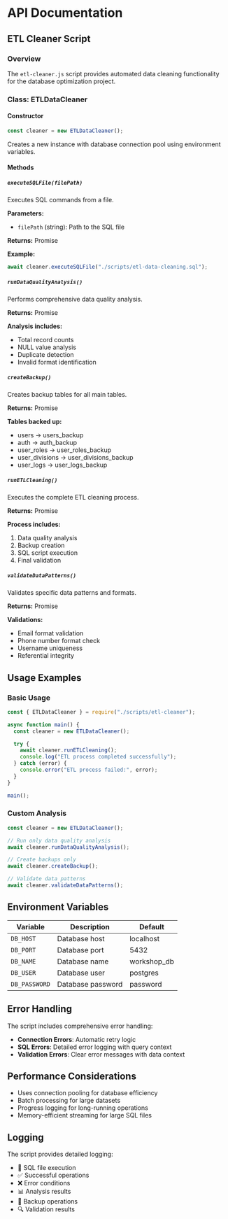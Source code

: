 # API Documentation

## ETL Cleaner Script

### Overview

The `etl-cleaner.js` script provides automated data cleaning functionality for the database optimization project.

### Class: ETLDataCleaner

#### Constructor

```javascript
const cleaner = new ETLDataCleaner();
```

Creates a new instance with database connection pool using environment variables.

#### Methods

##### `executeSQLFile(filePath)`

Executes SQL commands from a file.

**Parameters:**

- `filePath` (string): Path to the SQL file

**Returns:** Promise

**Example:**

```javascript
await cleaner.executeSQLFile("./scripts/etl-data-cleaning.sql");
```

##### `runDataQualityAnalysis()`

Performs comprehensive data quality analysis.

**Returns:** Promise

**Analysis includes:**

- Total record counts
- NULL value analysis
- Duplicate detection
- Invalid format identification

##### `createBackup()`

Creates backup tables for all main tables.

**Returns:** Promise

**Tables backed up:**

- users → users_backup
- auth → auth_backup
- user_roles → user_roles_backup
- user_divisions → user_divisions_backup
- user_logs → user_logs_backup

##### `runETLCleaning()`

Executes the complete ETL cleaning process.

**Returns:** Promise

**Process includes:**

1. Data quality analysis
2. Backup creation
3. SQL script execution
4. Final validation

##### `validateDataPatterns()`

Validates specific data patterns and formats.

**Returns:** Promise

**Validations:**

- Email format validation
- Phone number format check
- Username uniqueness
- Referential integrity

## Usage Examples

### Basic Usage

```javascript
const { ETLDataCleaner } = require("./scripts/etl-cleaner");

async function main() {
  const cleaner = new ETLDataCleaner();

  try {
    await cleaner.runETLCleaning();
    console.log("ETL process completed successfully");
  } catch (error) {
    console.error("ETL process failed:", error);
  }
}

main();
```

### Custom Analysis

```javascript
const cleaner = new ETLDataCleaner();

// Run only data quality analysis
await cleaner.runDataQualityAnalysis();

// Create backups only
await cleaner.createBackup();

// Validate data patterns
await cleaner.validateDataPatterns();
```

## Environment Variables

| Variable      | Description       | Default     |
| ------------- | ----------------- | ----------- |
| `DB_HOST`     | Database host     | localhost   |
| `DB_PORT`     | Database port     | 5432        |
| `DB_NAME`     | Database name     | workshop_db |
| `DB_USER`     | Database user     | postgres    |
| `DB_PASSWORD` | Database password | password    |

## Error Handling

The script includes comprehensive error handling:

- **Connection Errors**: Automatic retry logic
- **SQL Errors**: Detailed error logging with query context
- **Validation Errors**: Clear error messages with data context

## Performance Considerations

- Uses connection pooling for database efficiency
- Batch processing for large datasets
- Progress logging for long-running operations
- Memory-efficient streaming for large SQL files

## Logging

The script provides detailed logging:

- 📄 SQL file execution
- ✅ Successful operations
- ❌ Error conditions
- 📊 Analysis results
- 💾 Backup operations
- 🔍 Validation results
